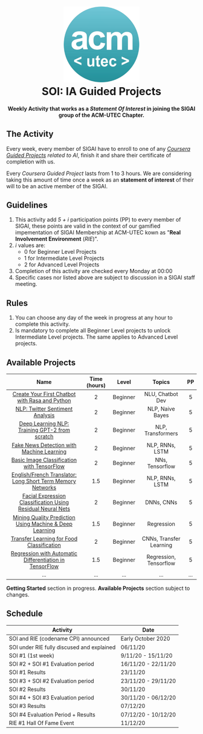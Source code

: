 <h1 align="center">
  <br>
  <a href="https://www.instagram.com/acm.utec/"><img src="https://github.com/acm-utec/Buddy-System-Activity-1/blob/master/img/acm-utec-logo.png?raw=true" alt="ACM Logo" width="200"></a>
  <br>
  SOI: IA Guided Projects
  <br>
</h1>

<h4 align="center">Weekly Activity that works as a <i>Statement Of Interest</i> in joining the SIGAI group of the ACM-UTEC Chapter.</h4>



## The Activity

Every week, every member of SIGAI have to enroll to one of any *[Coursera Guided Projects](https://blog.coursera.org/announcing-guided-projects/) related to AI*, finish it and share their certificate of completion with us.

Every *Coursera Guided Project* lasts from 1 to 3 hours. We are considering taking this amount of time once a week as an **statement of interest** of their will to be an active member of the SIGAI.

## Guidelines

1. This activity add *5 + i* participation points (PP) to every member of SIGAI, these points are valid in the context of our gamified impementation of SIGAI Membership at ACM-UTEC kown as "**Real Involvement Environment** (*RIE*)". 
2. *i* values are:
   - 0 for Beginner Level Projects
   - 1 for Intermediate Level Projects
   - 2 for Advanced Level Projects 
3. Completion of this activity are checked every Monday at 00:00
4. Specific cases nor listed above are subject to discussion in a SIGAI staff meeting.

## Rules

1. You can choose any day of the week in progress at any hour to complete this activity.
2. Is mandatory to complete all Beginner Level projects to unlock Intermediate Level projects. The same applies to Advanced Level projects.

##  Available Projects

|                             Name                             | Time (hours) |  Level   |         Topics          |  PP  |
| :----------------------------------------------------------: | :----------: | :------: | :---------------------: | :--: |
| [Create Your First Chatbot with Rasa and Python](https://www.coursera.org/projects/chatbot-rasa-python) |      2       | Beginner |    NLU, Chatbot Dev     |  5   |
| [NLP: Twitter Sentiment Analysis](https://www.coursera.org/projects/twitter-sentiment-analysis) |      2       | Beginner |    NLP, Naive Bayes     |  5   |
| [Deep Learning NLP: Training GPT-2 from scratch](https://www.coursera.org/projects/deep-learning-nlp-gpt-2) |      2       | Beginner |    NLP, Transformers    |  5   |
| [Fake News Detection with Machine Learning](https://www.coursera.org/projects/nlp-fake-news-detector) |      2       | Beginner |     NLP, RNNs, LSTM     |  5   |
| [Basic Image Classification with TensorFlow](https://www.coursera.org/projects/tensorflow-beginner-basic-image-classification) |      2       | Beginner |     NNs, Tensorflow     |  5   |
| [English/French Translator: Long Short Term Memory Networks](https://www.coursera.org/projects/nlp-english-to-french-translation) |     1.5      | Beginner |     NLP, RNNs, LSTM     |  5   |
| [Facial Expression Classification Using Residual Neural Nets](https://www.coursera.org/projects/facial-expression-classification) |      2       | Beginner |       DNNs, CNNs        |  5   |
| [Mining Quality Prediction Using Machine & Deep Learning](https://www.coursera.org/projects/mining-quality-prediction) |     1.5      | Beginner |       Regression        |  5   |
| [Transfer Learning for Food Classification](https://www.coursera.org/projects/transfer-learning-food-classification) |      2       | Beginner | CNNs, Transfer Learning |  5   |
| [Regression with Automatic Differentiation in TensorFlow](https://www.coursera.org/projects/regression-automatic-differentiation-tensorflow) |     1.5      | Beginner | Regression, Tensorflow  |  5   |
|                             ...                              |     ...      |   ...    |           ...           | ...  |

**Getting Started** section in progress. **Available Projects** section subject to changes.

## Schedule

| Activity                                   | Date                 |
| ------------------------------------------ | -------------------- |
| SOI and RIE (codename CPI) announced       | Early October 2020   |
| SOI under RIE fully discused and explained | 06/11/20             |
| SOI #1 (1st week)                          | 9/11/20 - 15/11/20   |
| SOI #2 + SOI #1 Evaluation period          | 16/11/20 - 22/11/20  |
| SOI #1 Results                             | 23/11/20             |
| SOI #3 + SOI #2 Evaluation period          | 23/11/20 -  29/11/20 |
| SOI #2 Results                             | 30/11/20             |
| SOI #4 + SOI #3 Evaluation period          | 30/11/20 - 06/12/20  |
| SOI #3 Results                             | 07/12/20             |
| SOI #4 Evaluation Period + Results         | 07/12/20 - 10/12/20  |
| RIE #1 Hall Of Fame Event                  | 11/12/20             |

